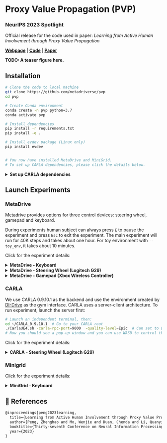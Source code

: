 # Proxy Value Propagation (PVP)

<h3><b>NeurIPS 2023 Spotlight</b></h3>

Official release for the code used in paper: *Learning from Active Human Involvement through Proxy Value Propagation*

[**Webpage**](https://metadriverse.github.io/pvp/) | 
[**Code**](https://github.com/metadriverse/pvp) |
[**Paper**](https://openreview.net/pdf?id=q8SukwaEBy)



**TODO: A teaser figure here.**


## Installation

```bash
# Clone the code to local machine
git clone https://github.com/metadriverse/pvp
cd pvp

# Create Conda environment
conda create -n pvp python=3.7
conda activate pvp

# Install dependencies
pip install -r requirements.txt
pip install -e .

# Install evdev package (Linux only)
pip install evdev


# You now have installed MetaDrive and MiniGrid.
# To set up CARLA dependencies, please click the details below.
```

<details>
<summary><b>Set up CARLA dependencies</b></summary>

```bash
# Step 1: Download and unzip CARLA 0.9.10.1 to your home folder
cd ~/
wget https://carla-releases.s3.eu-west-3.amazonaws.com/Linux/CARLA_0.9.10.1.tar.gz
export CARLA_ROOT="CARLA_0.9.10.1"
mkdir ${CARLA_ROOT}
tar -xf CARLA_0.9.10.1.tar.gz -C ${CARLA_ROOT}  # CARLA is stored at: ~/CARLA_0.9.10.1

# Step 2: Setup the environment variables
vim ~/.bashrc
# Add following sentences and replace PATH_TO_CARLA_ROOT with the path to ${CARLA_ROOT} 
export CARLA_ROOT="~/CARLA_0.9.10.1"
export PYTHONPATH="${CARLA_ROOT}/PythonAPI/carla/":"${CARLA_ROOT}/PythonAPI/carla/dist/carla-0.9.10-py3.7-linux-x86_64.egg":${PYTHONPATH}

# Step 3: Activate your conda environment and test if CARLA is installed correctly.
conda activate pvp  # If you are using conda environment "pvp"
python -c "import carla"  # If no error raises, the installation is successful.

# Step 4: Install dependencies
pip install DI-engine==0.2.2
pip install torchvision
pip install markupsafe==2.0.1

# NOTE: If you are using a new conda environment, you might need to reinstall 'pvp' repo.
# Now let's jump to the CARLA section to run experiment!
```
</details>


## Launch Experiments

### MetaDrive

[Metadrive](https://github.com/metadriverse/metadrive) provides options for three control devices: steering wheel, gamepad and keyboard.

During experiments human subject can always press `E` to pause the experiment and press `Esc` to exit the experiment. The main experiment will run for 40K steps and takes about one hour. For toy environment with `--toy_env`, it takes about 10 minutes.

Click for the experiment details:



<details>
  <summary><b>MetaDrive - Keyboard</b></summary>

```bash
# Go to the repo root
cd ~/pvp

# Run toy experiment
python pvp/experiments/metadrive/train_pvp_metadrive.py \
--device keyboard \
--toy_env \
--exp_name pvp_metadrive_toy_keyboard

# Run full experiment
python pvp/experiments/metadrive/train_pvp_metadrive.py \
--device keyboard \
--exp_name pvp_metadrive_keyboard \
--wandb \
--wandb_project WADNB_PROJECT_NAME \
--wandb_team WANDB_ENTITY_NAME
```

| Action             | Control       |
|--------------------|---------------|
| Steering           | A/D           |
| Throttle           | W             |
| Human intervention | Space or WASD |
</details>




<details>
  <summary><b>MetaDrive - Steering Wheel (Logitech G29)</b></summary>

Note: Do not connect Xbox controller with the steering wheel at the same time!

```bash
# Go to the repo root
cd ~/pvp

# Run toy experiment
python pvp/experiments/metadrive/train_pvp_metadrive.py \
--device wheel \
--toy_env \
--exp_name pvp_metadrive_toy_wheel

# Run full experiment
python pvp/experiments/metadrive/train_pvp_metadrive.py \
--device wheel \
--exp_name pvp_metadrive_wheel \
--wandb \
--wandb_project WADNB_PROJECT_NAME \
--wandb_team WANDB_ENTITY_NAME
```


| Action             | Control                 |
|--------------------|-------------------------|
| Steering           | Steering wheel          |
| Throttle           | Throttle pedal          |
| Human intervention | Left/Right gear shifter |
</details>



<details>
  <summary><b>MetaDrive - Gamepad (Xbox Wireless Controller)</b></summary>

Note: Do not connect Xbox controller with the steering wheel at the same time!

```bash
# Go to the repo root
cd ~/pvp

# Run toy experiment
python pvp/experiments/metadrive/train_pvp_metadrive.py \
--device gamepad \
--toy_env \
--exp_name pvp_metadrive_toy_gamepad

# Run full experiment
python pvp/experiments/metadrive/train_pvp_metadrive.py \
--device gamepad \
--exp_name pvp_metadrive_gamepad \
--wandb \
--wandb_project WADNB_PROJECT_NAME \
--wandb_team WANDB_ENTITY_NAME
```
| Action             | Control                    |
|--------------------|----------------------------|
| Steering           | Left-right of Left Stick   |
| Throttle           | Up-down of Right Stick     |
| Human intervention | X/A/B & Left/Right Trigger |
</details>


### CARLA

We use CARLA 0.9.10.1 as the backend and use the environment created by [DI-Drive](https://github.com/opendilab/DI-drive) as the gym interface. CARLA uses a server-client architecture. To run experiment, launch the server first:

```bash
# Launch an independent terminal, then:
cd ~/CARLA_0.9.10.1  # Go to your CARLA root
./CarlaUE4.sh -carla-rpc-port=9000  -quality-level=Epic  # Can set to Low to accelerate
# Now you should see a pop-up window and you can use WASD to control the camera.
```

Click for the experiment details:

<details>
  <summary><b>CARLA - Steering Wheel (Logitech G29)</b></summary>

Note: Do not connect Xbox controller with the steering wheel at the same time!

```bash
# Launch the CARLA server if you haven't done yet
~/CARLA_0.9.10.1/CarlaUE4.sh -carla-rpc-port=9000  -quality-level=Epic  # Can set to Low to accelerate

# Go to the repo root
cd ~/pvp

# Run experiment without Wandb:
python pvp/experiments/carla/train_pvp_carla.py --exp_name pvp_carla_test

# Run full experiment
python pvp/experiments/metadrive/train_pvp_metadrive.py \
--exp_name pvp_carla \
--wandb \
--wandb_project WADNB_PROJECT_NAME \
--wandb_team WANDB_ENTITY_NAME
```

| Action             | Control                 |
|--------------------|-------------------------|
| Throttle           | Throttle pedal          |
| Human intervention | Left/Right gear shifter |
| Steering           | Steering wheel          |
</details>



### Minigrid


Click for the experiment details:

<details>
  <summary><b>MiniGrid - Keyboard</b></summary>

Mapping between environment nick name `--env` and `env_id`:
* `emptyroom` - `MiniGrid-Empty-6x6-v0`
* `tworoom` - `MiniGrid-MultiRoom-N2-S4-v0`
* `fourroom` - `MiniGrid-MultiRoom-N4-S5-v0`

```bash
# Go to the repo root
cd ~/pvp

# Run experiment without Wandb:
python pvp/experiments/minigrid/train_pvp_minigrid.py --exp_name pvp_minigrid_test

# Run full experiment
# Choose --env from ["emptyroom", "tworoom", "fourroom"]
python pvp/experiments/minigrid/train_pvp_minigrid.py \
--env tworoom \
--exp_name pvp_minigrid \
--wandb \
--wandb_project WADNB_PROJECT_NAME \
--wandb_team WANDB_ENTITY_NAME
```

| Action               | Control      |
|----------------------|--------------|
| Turn Left            | Left         |
| Turn Right           | Right        |
| Gown Straight        | Up           |
| Approve Agent Action | Space / Down |
| Open Door / Toggle   | T            |
| Pickup               | P            |
| Drop                 | D            |
| Done Complete Task   | D            |
</details>




## 📎 References

```latex
@inproceedings{peng2023learning,
  title={Learning from Active Human Involvement through Proxy Value Propagation},
  author={Peng, Zhenghao and Mo, Wenjie and Duan, Chenda and Li, Quanyi and Zhou, Bolei},
  booktitle={Thirty-seventh Conference on Neural Information Processing Systems},
  year={2023}
}
```

